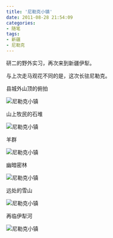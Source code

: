 ```yaml
---
title: '尼勒克小镇'
date: 2011-08-28 21:54:09
categories:
- 随笔
tags:
- 新疆
- 尼勒克
---
```


研二的野外实习，再次来到新疆伊犁。

与上次走马观花不同的是，这次长驻尼勒克。

<!-- more -->

县城外山顶的俯拍

![尼勒克小镇](/post-images/ni-le-ke-xiao-zhen.jpg)

山上牧民的石堆

![尼勒克小镇](/post-images/1562507854659.jpg)

羊群

![尼勒克小镇](/post-images/1562507871238.jpg)

幽暗密林

![尼勒克小镇](/post-images/1562507880887.jpg)

远处的雪山

![尼勒克小镇](/post-images/1562507892785.jpg)

再临伊犁河

![尼勒克小镇](/post-images/1562507912211.jpg)
